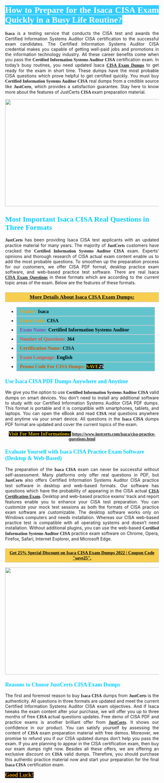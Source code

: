 <h1 style="text-align: justify;"><span style="color:#ffffff;"><span style="font-family:Georgia,serif;"><strong><span style="background-color:#33ccff;">How to Prepare for the Isaca CISA Exam Quickly in a Busy Life Routine?</span></strong></span></span></h1>

<p style="text-align: justify;"><span style="font-family:Georgia,serif;"><strong>Isaca</strong></span> is a testing service that conducts the CISA test and awards the Certified Information Systems Auditor CISA certification to the successful exam candidates. The Certified Information Systems Auditor CISA credential makes you capable of getting well-paid jobs and promotions in the information technology industry. All these career benefits come when you pass the <span style="font-family:Georgia,serif;"><strong>Certified Information Systems Auditor CISA</strong></span> certification exam. In today’s busy routines, you need updated Isaca <a href="https://www.justcerts.com/isaca/cisa-practice-questions.html"><span style="font-family:Georgia,serif;"><strong>CISA Exam Dumps</strong></span></a> to get ready for the exam in short time. These dumps have the most probable CISA questions which prove helpful to get certified quickly. You must buy <span style="font-family:Georgia,serif;"><strong>Certified Information Systems Auditor CISA</strong></span> real dumps from a credible source like <strong><span style="font-size:14px;"><span style="font-family:Georgia,serif;">JustCerts</span></span></strong>, which provides a satisfaction guarantee. Stay here to know more about the features of JustCerts <span style="font-family:Georgia,serif;"><strong>CISA </strong></span> exam preparation material.</p>

<p style="text-align: center;"><a href="https://www.justcerts.com/isaca/cisa-practice-questions.html"><img alt="" src="https://i.imgur.com/jVK0eNK.jpg" style="width: 720px; height: 350px;" /></a></p>

<h2 style="margin-right:0in; margin-left:0in"><span style="color:#00ccff;"><span style="font-family:Georgia,serif;"><strong><span style="font-size:18pt">Most Important Isaca CISA Real Questions in Three Formats</span></strong></span></span></h2>

<p style="text-align: justify;"><strong><span style="font-size:14px;"><span style="font-family:Georgia,serif;">JustCerts</span></span></strong> has been providing Isaca CISA test applicants with an updated practice material for many years. The majority of <span style="font-family:Georgia,serif;"><strong>JustCerts</strong></span> customers have cracked the <span style="font-family:Georgia,serif;"><strong>Certified Information Systems Auditor CISA</strong></span> exam. Experts’ opinions and thorough research of CISA actual exam content enable us to add the most probable questions. To smoothen up the preparation process for our customers, we offer CISA PDF format, desktop practice exam software, and web-based practice test software. There are real Isaca <a href="https://www.justcerts.com/isaca/cisa-practice-questions.html"><span style="font-family:Georgia,serif;"><strong>CISA Exam Questions</strong></span></a> in these formats which are according to the current topic areas of the exam. Below are the features of these formats.</p>

<h3 style="background: #f7ce50; border: 1px solid rgb(204, 204, 204); padding: 5px 10px; text-align: center;"><span style="font-family:Georgia,serif;"><u><u><span style="color:#000000;"><span style="font-size:11pt"><span style="line-height:normal"><b><span style="font-size:13.0pt"><span cambria="">More Details About Isaca CISA Exam Dumps:</span></span></b></span></span></span></u></u></span></h3>

<ul>
	<li style="margin:0cm 10pt">
	<div style="background:#61c4cd; border: 1px solid rgb(204, 204, 204); padding: 5px 10px; text-align: justify;"><span style="font-family:Georgia,serif;"><span style="font-size:11pt"><span style="line-height:normal"><b><span style="font-size:12.0pt"><span new="" roman="" times=""><span style="color:#f39c12;">Vendor:</span> <span style="color:#000000;">Isaca</span></span></span></b></span></span></span></div>
	</li>
	<li style="margin:0cm 10pt">
	<div style="background: #61c4cd; border: 1px solid rgb(204, 204, 204); padding: 5px 10px; text-align: justify;"><span style="font-family:Georgia,serif;"><span style="font-size:11pt"><span style="line-height:normal"><b><span style="font-size:12.0pt"><span new="" roman="" times=""><span style="color:#f39c12;">Exam Code:</span> <span style="color:#000000;">CISA</span></span></span></b></span></span></span></div>
	</li>
	<li style="margin:0cm 10pt">
	<div style="background: #61c4cd; border: 1px solid rgb(204, 204, 204); padding: 5px 10px; text-align: justify;"><span style="font-family:Georgia,serif;"><span style="font-size:11pt"><span style="line-height:normal"><b><span style="font-size:12.0pt"><span new="" roman="" times=""><span style="color:#8e44ad;">Exam Name:</span> <span style="color:#000000;">Certified Information Systems Auditor</span></span></span></b></span></span></span></div>
	</li>
	<li style="margin:0cm 10pt">
	<div style="background: #61c4cd; border: 1px solid rgb(204, 204, 204); padding: 5px 10px;"><span style="font-family:Georgia,serif;"><span style="font-size:11pt"><span style="line-height:normal"><b><span style="font-size:12.0pt"><span new="" roman="" times=""><span style="color:#e74c3c;">Number of Questions:</span><span style="color:#000000;"><span style="color:#f1c40f;"> </span>364</span></span></span></b></span></span></span></div>
	</li>
	<li style="margin:0cm 10pt">
	<div style="background: #61c4cd; border: 1px solid rgb(204, 204, 204); padding: 5px 10px; text-align: justify;"><span style="font-family:Georgia,serif;"><span style="font-size:11pt"><span style="line-height:normal"><b><span style="font-size:12.0pt"><span new="" roman="" times=""><span style="color:#d35400;">Certification Name:</span> CISA</span></span></b></span></span></span></div>
	</li>
	<li style="margin:0cm 10pt">
	<div style="background: #61c4cd; border: 1px solid rgb(204, 204, 204); padding: 5px 10px; text-align: justify;"><span style="font-family:Georgia,serif;"><span style="font-size:11pt"><span style="line-height:normal"><b><span style="font-size:12.0pt"><span new="" roman="" times=""><span style="color:#e74c3c;">Exam Language:</span> <span style="color:#000000;">English</span></span></span></b></span></span></span></div>
	</li>
	<li style="margin:0cm 10pt">
	<div style="background: #61c4cd; border: 1px solid rgb(204, 204, 204); padding: 5px 10px;"><span style="font-family:Georgia,serif;"><span style="font-size:11pt"><span style="line-height:normal"><b><span style="font-size:12.0pt"><span new="" roman="" times=""><span style="color:#d35400;">Promo Code For CISA Dumps:</span><span style="color:#f1c40f;"> <span style="background-color:#000000;">SAVE</span></span><span style="color:#ffffff;"><span style="background-color:#000000;">25</span></span></span></span></b></span></span></span></div>
	</li>
</ul>

<h3 style="margin-right:0in; margin-left:0in"><span style="color:#00ccff;"><span style="font-family:Georgia,serif;"><strong><span style="font-size:13.5pt">Use Isaca CISA PDF Dumps Anywhere and Anytime</span></strong></span></span></h3>

<p style="text-align: justify;">We give you the option to use <span style="font-family:Georgia,serif;"><strong>Certified Information Systems Auditor CISA</strong></span> valid dumps on smart devices. You don't need to install any additional software to study with our Certified Information Systems Auditor CISA PDF dumps. This format is portable and it is compatible with smartphones, tablets, and laptops. You can open the eBook and read <span style="font-family:Georgia,serif;"><strong>CISA</strong></span> real questions anywhere and anytime via your smart device. All questions in the <span style="font-family:Georgia,serif;"><strong>Isaca CISA</strong></span> dumps PDF format are updated and cover the current topics of the exam.</p>

<p style="text-align: center;"><span style="font-family:Georgia,serif;"><strong><span style="font-size:16px;"><span style="color:#f1c40f;"><span style="background-color:#000000;">Visit For More InFormations:</span></span></span> <a href="https://www.justcerts.com/isaca/cisa-practice-questions.html">https://www.justcerts.com/isaca/cisa-practice-questions.html</a></strong></span></p>

<h3 style="margin-right:0in; margin-left:0in"><span style="color:#00ccff;"><span style="font-family:Georgia,serif;"><strong><span style="font-size:13.5pt">Evaluate Yourself with Isaca CISA Practice Exam Software (Desktop & Web-Based)</span></strong></span></span></h3>

<p style="text-align: justify;">The preparation of the <strong><span style="font-family:Georgia,serif;">Isaca CISA</span></strong> exam can never be successful without self-assessment. Many platforms only offer real questions in PDF, but <span style="font-size:14px;"><span style="font-family:Georgia,serif;"><strong>JustCerts</strong></span></span> also offers Certified Information Systems Auditor CISA practice test software in desktop and web-based formats. Our software has questions which have the probability of appearing in the CISA actual <a href="https://www.justcerts.com/isaca/cisa-certification-exams.html"><span style="font-family:Georgia,serif;"><strong>CISA Certification Exam</strong></span></a>. Desktop and web-based practice exams’ track and report features enable you to enhance your CISA test preparation. You can customize your mock test sessions as both the formats of CISA practice exam software are customizable. The desktop software works only on Windows computers and needs installation. Whereas our CISA web-based practice test is compatible with all operating systems and doesn’t need installation. Without additional plugins, you can use the web-based <span style="font-family:Georgia,serif;"><strong>Certified Information Systems Auditor CISA</strong></span> practice exam software on Chrome, Opera, Firefox, Safari, Internet Explorer, and Microsoft Edge.</p>

<h3 style="background: rgb(247, 206, 80); border: 1px solid rgb(204, 204, 204); padding: 5px 10px; text-align: center;"><span style="font-family:Georgia,serif;"><u><span style="color:#000000;"><span style="font-size:11pt;"><span style="line-height:normal;"><b><span cambria="">Get 25% Special Discount on Isaca CISA Exam Dumps 2022 | Coupon Code "save25".</span></b></span></span></span></u></span></h3>

<p style="text-align: center;"><a href="https://www.justcerts.com/isaca/cisa-practice-questions.html"><img alt="" src="https://i.imgur.com/ILNYM6U.jpg" style="width: 720px; height: 350px;" /></a></p>

<h3 style="margin-right:0in; margin-left:0in"><span style="color:#00ccff;"><span style="font-family:Georgia,serif;"><strong><span style="font-size:13.5pt">Reasons to Choose JustCerts CISA Exam Dumps</span></strong></span></span></h3>

<p style="text-align: justify;">The first and foremost reason to buy <span style="font-family:Georgia,serif;"><strong>Isaca CISA</strong></span> dumps from <span style="font-size:14px;"><span style="font-family:Georgia,serif;"><strong>JustCerts</strong></span></span> is the authenticity. All questions in three formats are updated and meet the current Certified Information Systems Auditor CISA exam objectives. And if Isaca tweaks the exam content after your purchase, we will offer you up to three months of free <span style="font-family:Georgia,serif;"><strong>CISA </strong></span> actual questions updates. Free demo of CISA PDF and practice exams is another brilliant offer from <a href="https://www.justcerts.com/"><span style="font-size:14px;"><span style="font-family:Georgia,serif;"><strong>JustCerts</strong></span></span></a>. It shows our confidence in our product. You can satisfy yourself by assessing the content of <span style="font-family:Georgia,serif;"><strong> CISA</strong></span> exam preparation material with free demos. Moreover, we promise to refund you if our CISA updated dumps don’t help you pass the exam. If you are planning to appear in the CISA certification exam, then buy our exam dumps right now. Besides all these offers, we are offering an exclusive discount on <span style="font-family:Georgia,serif;"><strong>CISA</strong></span> valid dumps. Therefore, you should purchase this authentic practice material now and start your preparation for the final <span style="font-family:Georgia,serif;"><strong>Isaca CISA</strong></span> certification exam.</p>

<p style="text-align: justify;"><span style="font-size:18px;"><span style="color:#f39c12;"><span style="font-family:Georgia,serif;"><strong><span style="background-color:#000000;">Good Luck!</span></strong></span></span></span></p>
